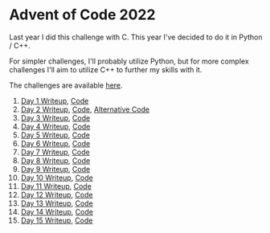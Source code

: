 # Advent of Code 2022

Last year I did this challenge with C. This year I've decided to do it in Python / C++.

For simpler challenges, I'll probably utilize Python, but for more complex challenges I'll aim to utilize C++ to further my skills with it.

The challenges are available [here](https://adventofcode.com/2022/).

01. [Day 1 Writeup](./Day%201/README.md), [Code](./Day%201/day1.py)
02. [Day 2 Writeup](./Day%202/README.md), [Code](./Day%202/day2.cpp), [Alternative Code](./Day%202/day2_alternative.cpp)
03. [Day 3 Writeup](./Day%203/README.md), [Code](./Day%203/day3.cpp)
04. [Day 4 Writeup](./Day%204/README.md), [Code](./Day%204/day4.cpp)
05. [Day 5 Writeup](./Day%205/README.md), [Code](./Day%205/day5.cpp)
06. [Day 6 Writeup](./Day%206/README.md), [Code](./Day%206/day6.cpp)
07. [Day 7 Writeup](./Day%207/README.md), [Code](./Day%207/day7.cpp)
08. [Day 8 Writeup](./Day%208/README.md), [Code](./Day%208/day8.cpp)
09. [Day 9 Writeup](./Day%209/README.md), [Code](./Day%209/day9.cpp)
10. [Day 10 Writeup](./Day%2010/README.md), [Code](./Day%2010/day10.cpp)
11. [Day 11 Writeup](./Day%2011/README.md), [Code](./Day%2011/day11.cpp)
12. [Day 12 Writeup](./Day%2012/README.md), [Code](./Day%2012/day12.cpp)
13. [Day 13 Writeup](./Day%2013/README.md), [Code](./Day%2013/day13.cpp)
14. [Day 14 Writeup](./Day%2014/README.md), [Code](./Day%2014/day14.cpp)
15. [Day 15 Writeup](./Day%2015/README.md), [Code](./Day%2015/day15.cpp)
